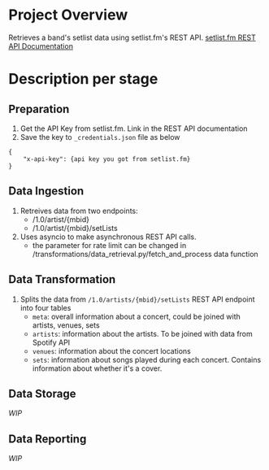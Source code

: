 # Project Overview
Retrieves a band's setlist data using setlist.fm's REST API. 
[setlist.fm REST API Documentation](https://api.setlist.fm/docs/1.0/index.html)

# Description per stage 
## Preparation
1. Get the API Key from setlist.fm. Link in the REST API documentation
2. Save the key to `_credentials.json` file as below 
```
{
    "x-api-key": {api key you got from setlist.fm}
}
```
## Data Ingestion
1. Retreives data from two endpoints: 
    - /1.0/artist/{mbid}
    - /1.0/artist/{mbid}/setLists
2. Uses asyncio to make asynchronous REST API calls. 
    - the parameter for rate limit can be changed in /transformations/data_retrieval.py/fetch_and_process data function

## Data Transformation
1. Splits the data from `/1.0/artists/{mbid}/setLists` REST API endpoint into four tables
    - `meta`: overall information about a concert, could be joined with artists, venues, sets
    - `artists`: information about the artists. To be joined with data from Spotify API
    - `venues`: information about the concert locations 
    - `sets`: information about songs played during each concert. Contains information about whether it's a cover. 

## Data Storage
_WIP_ 
## Data Reporting
_WIP_